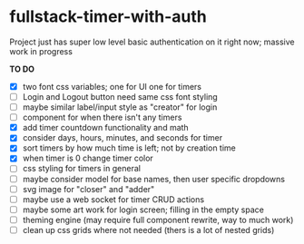 # fullstack-timer-with-auth

Project just has super low level basic authentication on it right now; massive work in progress

**TO DO**

- [x] two font css variables; one for UI one for timers
- [ ] Login and Logout button need same css font styling
- [ ] maybe similar label/input style as "creator" for login
- [ ] component for when there isn't any timers
- [x] add timer countdown functionality and math
- [x] consider days, hours, minutes, and seconds for timer
- [x] sort timers by how much time is left; not by creation time
- [x] when timer is 0 change timer color
- [ ] css styling for timers in general
- [ ] maybe consider model for base names, then user specific dropdowns
- [ ] svg image for "closer" and "adder"
- [ ] maybe use a web socket for timer CRUD actions
- [ ] maybe some art work for login screen; filling in the empty space
- [ ] theming engine (may require full component rewrite, way to much work)
- [ ] clean up css grids where not needed (thers is a lot of nested grids)
